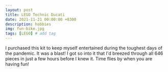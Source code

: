```yaml
---
layout: post
title: LEGO Technic Ducati
date: 2021-11-21 00:00:00 +0300
description: hobbies
img: fun-bike.jpg
tags: [LEGO] # add tag
---
```

I purchased this kit to keep myself entertained during the toughest days of the pandemic. It was a blast! 
I got so into it that I'd breezed through all 646 pieces in just a few hours before I knew it. 
Time flies by when you are having fun!
